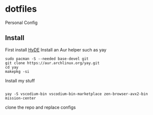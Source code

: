 # dotfiles
Personal Config

## Install
First install [HyDE](https://github.com/prasanthrangan/hyprdots)
Install an Aur helper such as yay

```
sudo pacman -S --needed base-devel git
git clone https://aur.archlinux.org/yay.git
cd yay
makepkg -si
```

Install my stuff
```

yay -S vscodium-bin vscodium-bin-marketplace zen-browser-avx2-bin mission-center

```

clone the repo and replace configs
